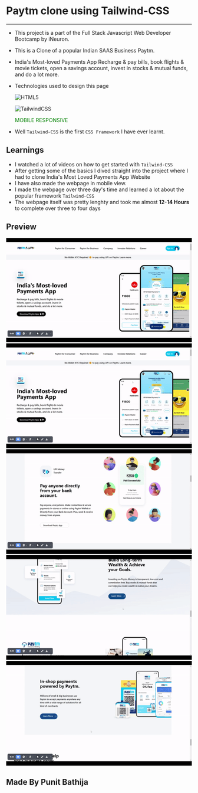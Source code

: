 # Paytm clone using Tailwind-CSS

---

- This project is a part of the Full Stack Javascript Web Developer Bootcamp by iNeuron.
- This is a Clone of a popular Indian SAAS Business Paytm.
- India's Most-loved Payments App
  Recharge & pay bills, book flights & movie tickets, open a savings account, invest in stocks & mutual funds, and do a lot more.
- Technologies used to design this page

  ![HTML5](https://img.shields.io/badge/html5-%23E34F26.svg?style=for-the-badge&logo=html5&logoColor=white)

  ![TailwindCSS](https://img.shields.io/badge/tailwindcss-%2338B2AC.svg?style=for-the-badge&logo=tailwind-css&logoColor=white)

  <p style="color: green">MOBILE RESPONSIVE</p>

- Well `Tailwind-CSS` is the first `CSS Framework` I have ever learnt.

## Learnings

- I watched a lot of videos on how to get started with `Tailwind-CSS`
- After getting some of the basics I dived straight into the project where I had to clone India's Most Loved Payments App Website
- I have also made the webpage in mobile view.
- I made the webpage over three day's time and learned a lot about the popular framework `Tailwind-CSS`
- The webpage itself was pretty lenghty and took me almost **12-14 Hours** to complete over three to four days

## Preview
![Gif](./gifOne.gif)
![Gif](./gifTwo.gif)
![Gif](./gifThree.gif)
![Gif](./gifFour.gif)
![Gif](./gifFive.gif)

## Made By Punit Bathija
